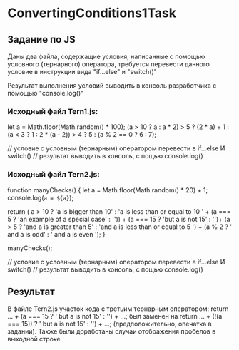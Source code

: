 # ConvertingConditions1Task
## Задание по JS
Даны два файла, содержащие условия, написанные с помощью условного (тернарного) оператора, требуется перевести данного условие в инструкции вида "if...else" и "switch()"

Результат выполнения условий выводить в консоль разработчика с помощью "console.log()"

### Исходный файл Tern1.js:
let a = Math.floor(Math.random() * 100);
(a > 10 ? a : a * 2) > 5 ? (2 * a) + 1 : (a < 3 ? 1 : 2 * (a - 2)) > 4 ? 5 : (a % 2 == 0 ? 6 : 7);

// условие с условным (тернарным) оператором перевести в if...else И switch()
// результат выводить в консоль, с пощью console.log()

### Исходный файл Tern2.js:
function manyChecks() {
  let a = Math.floor(Math.random() * 20) + 1;
  console.log(`a = ${a}`);
  
  return (
    a > 10 ? 'a is bigger than 10' : 'a is less than or equal to 10 ' + (a === 5 ? 'an example of a special case' : '')) + (a === 15 ? 'but a is not 15' : '')+ (a > 5 ? 'and a is greater than 5' : 'and a is less than or equal to 5 ') + (a % 2 ? ' and a is odd' : ' and a is even ');
}

manyChecks();

// условие с условным (тернарным) оператором перевести в if...else И switch()
// результат выводить в консоль, с пощью console.log()

## Результат
В файле Tern2.js участок кода с третьим тернарным оператором: return ... + (a === 15 ? ' but a is not 15' : '') + ...; был заменен на return ... + (!(a === 15)) ? ' but a is not 15' : '') + ...; (предположительно, опечатка в задании). Также были доработаны случаи отображения пробелов в выходной строке

